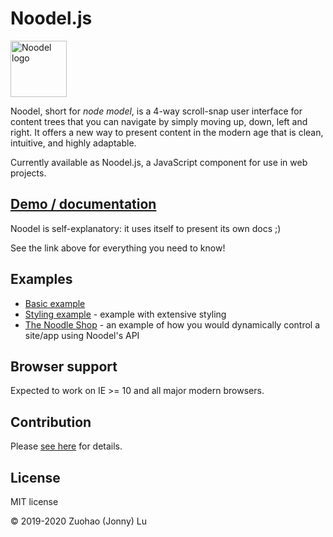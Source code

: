 # Noodel.js

<img alt="Noodel logo" src="docs/logo_256x256.png" width="90">

Noodel, short for *node model*, is a 4-way scroll-snap user interface for content trees that you can navigate by simply moving up, down, left and right. It offers a new way to present content in the modern age that is clean, intuitive, and highly adaptable.

Currently available as Noodel.js, a JavaScript component for use in web projects.

## [Demo / documentation](https://zlu883.github.io/noodel-js/)

Noodel is self-explanatory: it uses itself to present its own docs ;)

See the link above for everything you need to know!

## Examples

- [Basic example](https://codepen.io/zlu883/pen/pogbYWV)
- [Styling example](https://codepen.io/zlu883/pen/BajLdLr) - example with extensive styling
- [The Noodle Shop](https://codepen.io/zlu883/pen/QWyGWag) - an example of how you would dynamically control a site/app using Noodel's API

## Browser support

Expected to work on IE >= 10 and all major modern browsers.

## Contribution

Please [see here](https://github.com/zlu883/noodel-js/blob/master/CONTRIBUTING.md) for details.

## License

MIT license

© 2019-2020 Zuohao (Jonny) Lu
